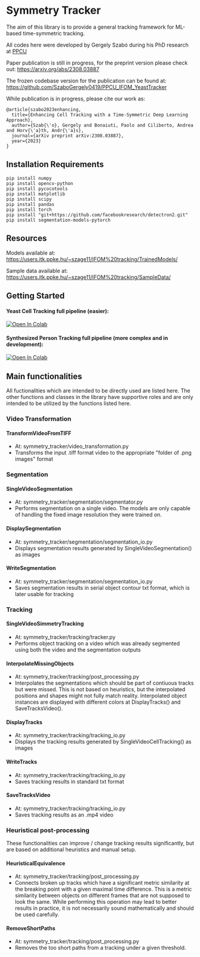 # Symmetry Tracker

The aim of this library is to provide a general tracking framework for ML-based time-symmetric tracking.

All codes here were developed by Gergely Szabó during his PhD research at [PPCU](https://itk.ppke.hu/en)

Paper publication is still in progress, for the preprint version please check out: 
https://arxiv.org/abs/2308.03887

The frozen codebase version for the publication can be found at:
https://github.com/SzaboGergely0419/PPCU_IFOM_YeastTracker

While publication is in progress, please cite our work as:

```
@article{szabo2023enhancing,
  title={Enhancing Cell Tracking with a Time-Symmetric Deep Learning Approach},
  author={Szab{\'o}, Gergely and Bonaiuti, Paolo and Ciliberto, Andrea and Horv{\'a}th, Andr{\'a}s},
  journal={arXiv preprint arXiv:2308.03887},
  year={2023}
}
```

## Installation Requirements
      
```
pip install numpy
pip install opencv-python
pip install pycocotools
pip install matplotlib
pip install scipy
pip install pandas
pip install torch
pip install "git+https://github.com/facebookresearch/detectron2.git"
pip install segmentation-models-pytorch
```

## Resources

Models available at:
https://users.itk.ppke.hu/~szage11/IFOM%20tracking/TrainedModels/

Sample data available at:
https://users.itk.ppke.hu/~szage11/IFOM%20tracking/SampleData/

## Getting Started

#### Yeast Cell Tracking full pipeline (easier):
[![Open In Colab](https://img.shields.io/badge/Open%20in%20Colab-Open%20Notebook-blue?logo=google-colab)](https://colab.research.google.com/drive/1yAb-Cu4AcPdbFsU_OR_5rscIZaGri5lX?usp=drive_link)

#### Synthesized Person Tracking full pipeline (more complex and in development):
[![Open In Colab](https://img.shields.io/badge/Open%20in%20Colab-Open%20Notebook-blue?logo=google-colab)](https://colab.research.google.com/drive/1iyPZXEpoUV8twv48rMqeO0X5bjnzWJD8?usp=drive_link)

## Main functionalities

All fuctionalities which are intended to be directly used are listed here. The other functions and classes in the library have supportive roles and are only intended to be utilized by the functions listed here.

### Video Transformation
#### TransformVideoFromTIFF
- At: symmetry_tracker/video_transformation.py
- Transforms the input .tiff format video to the appropriate "folder of .png images" format

### Segmentation
#### SingleVideoSegmentation
- At: symmetry_tracker/segmentation/segmentator.py
- Performs segmentation on a single video. The models are only capable of handling the fixed image resolution they were trained on.
#### DisplaySegmentation
- At: symmetry_tracker/segmentation/segmentation_io.py
- Displays segmentation results generated by SingleVideoSegmentation() as images
#### WriteSegmentation
- At: symmetry_tracker/segmentation/segmentation_io.py
- Saves segmentation results in serial object contour txt format, which is later usable for tracking

### Tracking
#### SingleVideoSimmetryTracking
- At: symmetry_tracker/tracking/tracker.py
- Performs object tracking on a video which was already segmented using both the video and the segmentation outputs
#### InterpolateMissingObjects
- At: symmetry_tracker/tracking/post_processing.py
- Interpolates the segmentations which should be part of contiuous tracks but were missed. This is not based on heuristics, but the interpolated positions and shapes might not fully match reality. 
Interpolated object instances are displayed with different colors at DisplayTracks() and SaveTracksVideo().
#### DisplayTracks
- At: symmetry_tracker/tracking/tracking_io.py
- Displays the tracking results generated by SingleVideoCellTracking() as images
#### WriteTracks
- At: symmetry_tracker/tracking/tracking_io.py
- Saves tracking results in standard txt format
#### SaveTracksVideo
- At: symmetry_tracker/tracking/tracking_io.py
- Saves tracking results as an .mp4 video

### Heuristical post-processing
These functionalities can improve / change tracking results significantly, but are based on additional heuristics and manual setup. 
#### HeuristicalEquivalence
- At: symmetry_tracker/tracking/post_processing.py
- Connects broken up tracks which have a significant metric similarity at the breaking point with a given maximal time difference.
This is a metric similarity between objects on different frames that are not supposed to look the same.
While performing this operation may lead to better results in practice, it is not necessarily sound mathematically and should be used carefully.
#### RemoveShortPaths
- At: symmetry_tracker/tracking/post_processing.py
- Removes the too short paths from a tracking under a given threshold.